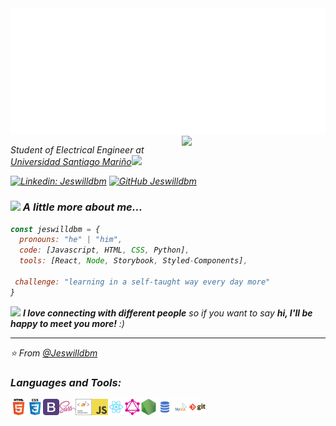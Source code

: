 <img src="https://github.com/jeswilldbm/jeswilldbm/blob/main/svg.svg"/>
<!--<h2> Hi, I'm Jeswill Bolivar!👋 <img src="https://media.giphy.com/media/077i6AULCXc0FKTj9s/giphy.gif" width="50"></h2> -->
<img align='right' src="https://media.giphy.com/media/4KzpjLvJjJknJ5Xuak/giphy.gif" width="230">
<p><em>Student of Electrical Engineer at <a href="http://www.psmvalencia.edu.ve">Universidad Santiago Mariño</a><img src="https://media.giphy.com/media/fYSnHlufseco8Fh93Z/giphy.gif" width="30">



[![Linkedin: Jeswilldbm](https://img.shields.io/badge/-Jeswilldbm-blue?style=flat-square&logo=Linkedin&logoColor=white&link=https://www.linkedin.com/in/jeswillbolivar/)](https://www.linkedin.com/in/jeswillbolivar/)
[![GitHub Jeswilldbm](https://img.shields.io/github/followers/jeswilldbm?tab=followers)](https://github.com/jeswilldbm)


### <img src="https://media.giphy.com/media/l3vR85PnGsBwu1PFK/giphy.gif" width="50"> A little more about me...  

```javascript
const jeswilldbm = {
  pronouns: "he" | "him",
  code: [Javascript, HTML, CSS, Python],
  tools: [React, Node, Storybook, Styled-Components],

 challenge: "learning in a self-taught way every day more"
}
```

<img src="https://media.giphy.com/media/XROOE9NApITmCgF6dZ/giphy.gif" width="60"> <em><b>I love connecting with different people</b> so if you want to say <b>hi, I'll be happy to meet you more!</b> :)</em>

---

⭐️ From [@Jeswilldbm](https://github.com/jeswilldbm)



### Languages ​​and Tools:

<img align="left" alt="HTML5" width="26px" src="https://raw.githubusercontent.com/github/explore/80688e429a7d4ef2fca1e82350fe8e3517d3494d/topics/html/html.png" />
<img align="left" alt="CSS3" width="26px" src="https://raw.githubusercontent.com/github/explore/80688e429a7d4ef2fca1e82350fe8e3517d3494d/topics/css/css.png" />
<img align="left" alt="Bootsrap" width="26px" src="https://raw.githubusercontent.com/github/explore/80688e429a7d4ef2fca1e82350fe8e3517d3494d/topics/bootstrap/bootstrap.png" />
<img align="left" alt="Sass" width="26px" src="https://raw.githubusercontent.com/github/explore/80688e429a7d4ef2fca1e82350fe8e3517d3494d/topics/sass/sass.png" />
<img align="left" alt="styled-components" width="26px" src="https://raw.githubusercontent.com/github/explore/80688e429a7d4ef2fca1e82350fe8e3517d3494d/topics/styled-components/styled-components.png" />
<img align="left" alt="JavaScript" width="26px" src="https://raw.githubusercontent.com/github/explore/80688e429a7d4ef2fca1e82350fe8e3517d3494d/topics/javascript/javascript.png" />
<img align="left" alt="React" width="26px" src="https://raw.githubusercontent.com/github/explore/80688e429a7d4ef2fca1e82350fe8e3517d3494d/topics/react/react.png" />
<img align="left" alt="GraphQL" width="26px" src="https://raw.githubusercontent.com/github/explore/80688e429a7d4ef2fca1e82350fe8e3517d3494d/topics/graphql/graphql.png" />
<img align="left" alt="Node.js" width="26px" src="https://raw.githubusercontent.com/github/explore/80688e429a7d4ef2fca1e82350fe8e3517d3494d/topics/nodejs/nodejs.png" />
<img align="left" alt="SQL" width="26px" src="https://raw.githubusercontent.com/github/explore/80688e429a7d4ef2fca1e82350fe8e3517d3494d/topics/sql/sql.png" />
<img align="left" alt="MySQL" width="26px" src="https://raw.githubusercontent.com/github/explore/80688e429a7d4ef2fca1e82350fe8e3517d3494d/topics/mysql/mysql.png" />

<img align="left" alt="Git" width="26px" src="https://raw.githubusercontent.com/github/explore/80688e429a7d4ef2fca1e82350fe8e3517d3494d/topics/git/git.png" />
